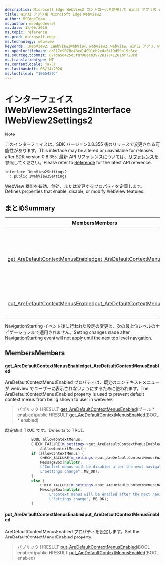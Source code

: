 ```yaml
---
description: Microsoft Edge WebView2 コントロールを使用して Win32 アプリの web コンテンツをホストする
title: Win32 アプリ用 Microsoft Edge WebView2
author: MSEdgeTeam
ms.author: msedgedevrel
ms.date: 12/09/2019
ms.topic: reference
ms.prod: microsoft-edge
ms.technology: webview
keywords: IWebView2、IWebView2WebView、webview2、webview、win32 アプリ、win32、edge
ms.openlocfilehash: cb317e9078e48ed14091eb2eda6ff9d59a19c6ce
ms.sourcegitcommit: 07cda56425e5fdf90eeb3972e17041261bf720cd
ms.translationtype: MT
ms.contentlocale: ja-JP
ms.lasthandoff: 05/14/2020
ms.locfileid: "10654307"
---
```

# <span data-ttu-id="3cb2b-104">インターフェイス IWebView2Settings2</span><span class="sxs-lookup"><span data-stu-id="3cb2b-104">interface IWebView2Settings2</span></span> 

> [!NOTE]
> <span data-ttu-id="3cb2b-105">このインターフェイスは、SDK バージョン0.8.355 後のリリースで変更される可能性があります。</span><span class="sxs-lookup"><span data-stu-id="3cb2b-105">This interface may be altered or unavailable for releases after SDK version 0.8.355.</span></span> <span data-ttu-id="3cb2b-106">最新 API リファレンスについては、[リファレンス](../../../webview2-api-reference.md)を参照してください。</span><span class="sxs-lookup"><span data-stu-id="3cb2b-106">Please refer to [Reference](../../../webview2-api-reference.md) for the latest API reference.</span></span>

```
interface IWebView2Settings2
  : public IWebView2Settings
```

<span data-ttu-id="3cb2b-107">WebView 機能を有効、無効、または変更するプロパティを定義します。</span><span class="sxs-lookup"><span data-stu-id="3cb2b-107">Defines properties that enable, disable, or modify WebView features.</span></span>

## <span data-ttu-id="3cb2b-108">まとめ</span><span class="sxs-lookup"><span data-stu-id="3cb2b-108">Summary</span></span>

 <span data-ttu-id="3cb2b-109">Members</span><span class="sxs-lookup"><span data-stu-id="3cb2b-109">Members</span></span>                        | <span data-ttu-id="3cb2b-110">説明</span><span class="sxs-lookup"><span data-stu-id="3cb2b-110">Descriptions</span></span>
--------------------------------|---------------------------------------------
[<span data-ttu-id="3cb2b-111">get_AreDefaultContextMenusEnabled</span><span class="sxs-lookup"><span data-stu-id="3cb2b-111">get_AreDefaultContextMenusEnabled</span></span>](#get_aredefaultcontextmenusenabled) | <span data-ttu-id="3cb2b-112">AreDefaultContextMenusEnabled プロパティは、既定のコンテキストメニューが webview でユーザーに表示されないようにするために使われます。</span><span class="sxs-lookup"><span data-stu-id="3cb2b-112">The AreDefaultContextMenusEnabled property is used to prevent default context menus from being shown to user in webview.</span></span>
[<span data-ttu-id="3cb2b-113">put_AreDefaultContextMenusEnabled</span><span class="sxs-lookup"><span data-stu-id="3cb2b-113">put_AreDefaultContextMenusEnabled</span></span>](#put_aredefaultcontextmenusenabled) | <span data-ttu-id="3cb2b-114">AreDefaultContextMenusEnabled プロパティを設定します。</span><span class="sxs-lookup"><span data-stu-id="3cb2b-114">Set the AreDefaultContextMenusEnabled property.</span></span>

<span data-ttu-id="3cb2b-115">NavigationStarting イベント後に行われた設定の変更は、次の最上位レベルのナビゲーションまで適用されません。</span><span class="sxs-lookup"><span data-stu-id="3cb2b-115">Setting changes made after NavigationStarting event will not apply until the next top level navigation.</span></span>

## <span data-ttu-id="3cb2b-116">Members</span><span class="sxs-lookup"><span data-stu-id="3cb2b-116">Members</span></span>

#### <span data-ttu-id="3cb2b-117">get_AreDefaultContextMenusEnabled</span><span class="sxs-lookup"><span data-stu-id="3cb2b-117">get_AreDefaultContextMenusEnabled</span></span> 

<span data-ttu-id="3cb2b-118">AreDefaultContextMenusEnabled プロパティは、既定のコンテキストメニューが webview でユーザーに表示されないようにするために使われます。</span><span class="sxs-lookup"><span data-stu-id="3cb2b-118">The AreDefaultContextMenusEnabled property is used to prevent default context menus from being shown to user in webview.</span></span>

> <span data-ttu-id="3cb2b-119">パブリック HRESULT [get_AreDefaultContextMenusEnabled](#get_aredefaultcontextmenusenabled)(ブール \* enabled)</span><span class="sxs-lookup"><span data-stu-id="3cb2b-119">public HRESULT [get_AreDefaultContextMenusEnabled](#get_aredefaultcontextmenusenabled)(BOOL \* enabled)</span></span>

<span data-ttu-id="3cb2b-120">既定値は TRUE です。</span><span class="sxs-lookup"><span data-stu-id="3cb2b-120">Defaults to TRUE.</span></span>

```cpp
            BOOL allowContextMenus;
            CHECK_FAILURE(m_settings->get_AreDefaultContextMenusEnabled(
                &allowContextMenus));
            if (allowContextMenus) {
                CHECK_FAILURE(m_settings->put_AreDefaultContextMenusEnabled(FALSE));
                MessageBox(nullptr,
                L"Context menus will be disabled after the next navigation.",
                L"Settings change", MB_OK);
            }
            else {
                CHECK_FAILURE(m_settings->put_AreDefaultContextMenusEnabled(TRUE));
                MessageBox(nullptr,
                    L"Context menus will be enabled after the next navigation.",
                    L"Settings change", MB_OK);
            }
```

#### <span data-ttu-id="3cb2b-121">put_AreDefaultContextMenusEnabled</span><span class="sxs-lookup"><span data-stu-id="3cb2b-121">put_AreDefaultContextMenusEnabled</span></span> 

<span data-ttu-id="3cb2b-122">AreDefaultContextMenusEnabled プロパティを設定します。</span><span class="sxs-lookup"><span data-stu-id="3cb2b-122">Set the AreDefaultContextMenusEnabled property.</span></span>

> <span data-ttu-id="3cb2b-123">パブリック HRESULT [put_AreDefaultContextMenusEnabled](#put_aredefaultcontextmenusenabled)(BOOL enabled)</span><span class="sxs-lookup"><span data-stu-id="3cb2b-123">public HRESULT [put_AreDefaultContextMenusEnabled](#put_aredefaultcontextmenusenabled)(BOOL enabled)</span></span>

